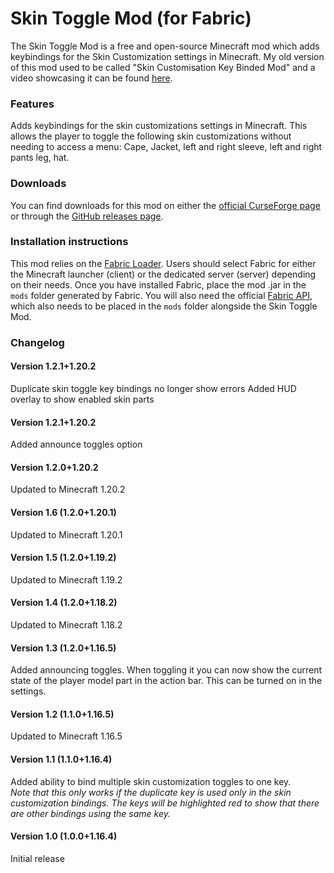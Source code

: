 # Skin Toggle Mod (for Fabric)

The Skin Toggle Mod is a free and open-source Minecraft mod which adds keybindings for the Skin Customization settings in Minecraft.
My old version of this mod used to be called "Skin Customisation Key Binded Mod" and a video showcasing it can be found [here](https://www.youtube.com/watch?v=Y9mxqFCslJ0).

### Features
Adds keybindings for the skin customizations settings in Minecraft.
This allows the player to toggle the following skin customizations without needing to access a menu:
Cape, Jacket, left and right sleeve, left and right pants leg, hat.

### Downloads

You can find downloads for this mod on either the [official CurseForge page](https://www.curseforge.com/minecraft/mc-mods/skin-toggle-mod-fabric)
or through the [GitHub releases page](https://github.com/hujohner/skin-toggle-mod/releases).

### Installation instructions

This mod relies on the [Fabric Loader](https://fabricmc.net/use). Users should select Fabric for either the Minecraft launcher (client) or
the dedicated server (server) depending on their needs.
Once you have installed Fabric, place the mod .jar in the `mods` folder generated by Fabric.
You will also need the official [Fabric API](https://www.curseforge.com/minecraft/mc-mods/fabric-api), which also needs to be placed in the `mods` folder alongside the Skin Toggle Mod.

### Changelog

#### Version 1.2.1+1.20.2
Duplicate skin toggle key bindings no longer show errors
Added HUD overlay to show enabled skin parts

#### Version 1.2.1+1.20.2
Added announce toggles option

#### Version 1.2.0+1.20.2
Updated to Minecraft 1.20.2

#### Version 1.6 (1.2.0+1.20.1)
Updated to Minecraft 1.20.1

#### Version 1.5 (1.2.0+1.19.2)
Updated to Minecraft 1.19.2

#### Version 1.4 (1.2.0+1.18.2)
Updated to Minecraft 1.18.2

#### Version 1.3 (1.2.0+1.16.5)
Added announcing toggles.
When toggling it you can now show the current state of the player model part in the action bar.
This can be turned on in the settings.

#### Version 1.2 (1.1.0+1.16.5)
Updated to Minecraft 1.16.5

#### Version 1.1 (1.1.0+1.16.4)
Added ability to bind multiple skin customization toggles to one key.  
*Note that this only works if the duplicate key is used only in the skin customization bindings.*
*The keys will be highlighted red to show that there are other bindings using the same key.*

#### Version 1.0 (1.0.0+1.16.4)
Initial release